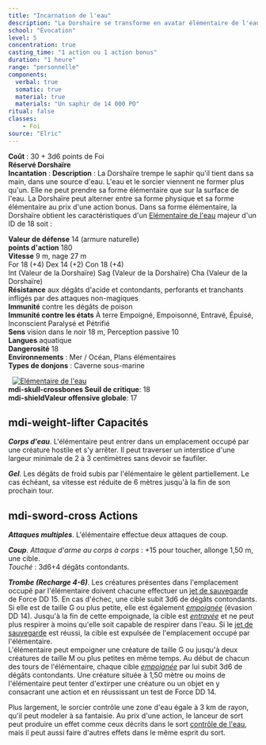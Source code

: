 ```yaml
---
title: "Incarnation de l'eau"
description: "La Dorshaïre se transforme en avatar élémentaire de l'eau."
school: "Évocation"
level: 5
concentration: true
casting_time: "1 action ou 1 action bonus"
duration: "1 heure"
range: "personnelle"
components:
  verbal: true
  somatic: true
  material: true
  materials: "Un saphir de 14 000 PO"
ritual: false
classes:
    - Foi  
source: "Elric"
---
```

**Coût** : 30 + 3d6 points de Foi  
**Réservé Dorshaïre**  
**Incantation** : 
**Description** : La Dorshaïre trempe le saphir qu'il tient dans sa main, dans une source d'eau. L'eau et le sorcier viennent ne former plus qu'un. Elle ne peut prendre sa forme élémentaire que sur la surface de l'eau. La Dorshaïre peut alterner entre sa forme physique et sa forme élémentaire au prix d'une action bonus. Dans sa forme élémentaire, la Dorshaïre obtient les caractéristiques d'un [Elémentaire de l'eau](/bestiaire/elementaire-de-l-eau) majeur d'un ID de 18 soit :  

**Valeur de défense** 14 (armure naturelle)  
**points d'action** 180  
**Vitesse** 9 m, nage 27 m  
For 18 (+4) Dex 14 (+2) Con 18 (+4)  
Int (Valeur de la Dorshaïre) Sag (Valeur de la Dorshaïre) Cha (Valeur de la Dorshaïre)  
**Résistance** aux dégâts d'acide et contondants, perforants et tranchants infligés par des attaques non-magiques  
**Immunité** contre les dégâts de poison  
**Immunité contre les états** À terre Empoigné, Empoisonné, Entravé, Épuisé, Inconscient Paralysé et Pétrifié  
**Sens** vision dans le noir 18 m, Perception passive 10  
**Langues** aquatique    
**Dangerosité** 18  
**Environnements** : Mer / Océan, Plans élémentaires  
**Types de donjons** : Caverne sous-marine  


&nbsp;
[![Elémentaire de l'eau](https://www.douaratil.fr/illustrations/elementaire/elementairedeaum.png)](https://www.douaratil.fr/illustrations/elementaire/elementairedeau.jpg)   
**<v-icon>mdi-skull-crossbones</v-icon> Seuil de critique**: 18      
**<v-icon>mdi-shield</v-icon>Valeur offensive globale**: 17   
## <v-icon>mdi-weight-lifter</v-icon> Capacités  
_**Corps d'eau**_. L'élémentaire peut entrer dans un emplacement occupé par une créature hostile et s'y arrêter. Il peut traverser un interstice d'une largeur minimale de 2 à 3 centimètres sans devoir se faufiler.  

_**Gel**_. Les dégâts de froid subis par l'élémentaire le gèlent partiellement. Le cas échéant, sa vitesse est réduite de 6 mètres jusqu'à la fin de son prochain tour.  

## <v-icon>mdi-sword-cross</v-icon> Actions
_**Attaques multiples**_. L'élémentaire effectue deux attaques de coup.  

_**Coup**_. _Attaque d'arme au corps à corps_ : +15 pour toucher, allonge 1,50 m, une cible.  
_Touché_ : 3d6+4 dégâts contondants.  

_**Trombe (Recharge 4-6)**_. Les créatures présentes dans l'emplacement occupé par l'élémentaire doivent chacune effectuer un [jet de sauvegarde](/utiliser-les-caracteristiques/#jets-de-sauvegarde) de Force DD 15. En cas d'échec, une cible subit 3d6 de dégâts contondants. Si elle est de taille G ou plus petite, elle est également [_empoignée_](/gerer-la-sante-du-personnage/#empoigne) (évasion DD 14). Jusqu'à la fin de cette empoignade, la cible est [_entravée_](/gerer-la-sante-du-personnage/#entrave) et ne peut plus respirer à moins qu'elle soit capable de respirer dans l'eau. Si le [jet de sauvegarde](/utiliser-les-caracteristiques/#jets-de-sauvegarde) est réussi, la cible est expulsée de l'emplacement occupé par l'élémentaire.  
L'élémentaire peut empoigner une créature de taille G ou jusqu'à deux créatures de taille M ou plus petites en même temps. Au début de chacun des tours de l'élémentaire, chaque cible [_empoignée_](/gerer-la-sante-du-personnage/#empoigne) par lui subit 3d6 de dégâts contondants. Une créature située à 1,50 mètre ou moins de l'élémentaire peut tenter d'extirper une créature ou un objet en y consacrant une action et en réussissant un test de Force DD 14.   

Plus largement, le sorcier contrôle une zone d'eau égale à 3 km de rayon, qu'il peut modeler à sa fantaisie. Au prix d'une action, le lanceur de sort peut produire un effet comme ceux décrits dans le sort [contrôle de l'eau](/grimoire/controle-de-l-eau), mais il peut aussi faire d'autres effets dans le même esprit du sort.  
